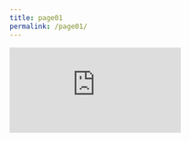 ```yaml
---
title: page01
permalink: /page01/
---
```


![my figure](https://thsieh4.github.io/page02.html)

<myxml>
    <div w3-include-html="https://thsieh4.github.io/page02.html"></div>
</myxml>

